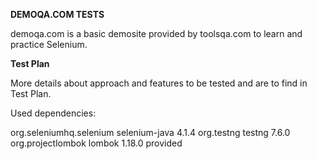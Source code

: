**DEMOQA.COM TESTS**

demoqa.com is a basic demosite provided by toolsqa.com to learn and practice Selenium.


**Test Plan**

More details about approach and features to be tested and are to find in Test Plan.


Used dependencies:

<dependency>
      <groupId>org.seleniumhq.selenium</groupId>
      <artifactId>selenium-java</artifactId>
      <version>4.1.4</version>
</dependency>

<dependency>
      <groupId>org.testng</groupId>
      <artifactId>testng</artifactId>
      <version>7.6.0</version>
</dependency>

<dependency>
      <groupId>org.projectlombok</groupId>
      <artifactId>lombok</artifactId>
      <version>1.18.0</version>
      <scope>provided</scope>
</dependency>